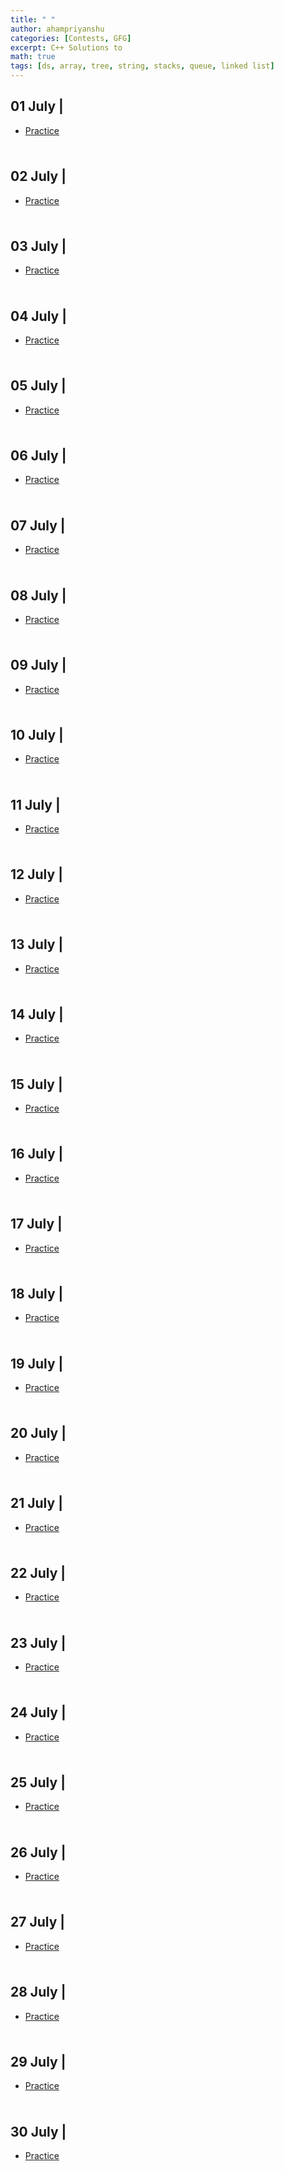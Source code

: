 ```yaml
---
title: " "
author: ahampriyanshu
categories: [Contests, GFG]
excerpt: C++ Solutions to
math: true
tags: [ds, array, tree, string, stacks, queue, linked list]
---
```


## 01 July |

- [Practice]()

###

```cpp

```

## 02 July |

- [Practice]()

###

```cpp

```

## 03 July |

- [Practice]()

###

```cpp

```

## 04 July |

- [Practice]()

###

```cpp

```

## 05 July |

- [Practice]()

###

```cpp

```

## 06 July |

- [Practice]()

###

```cpp

```

## 07 July |

- [Practice]()

###

```cpp

```

## 08 July |

- [Practice]()

###

```cpp

```

## 09 July |

- [Practice]()

###

```cpp

```

## 10 July |

- [Practice]()

###

```cpp

```

## 11 July |

- [Practice]()

###

```cpp

```

## 12 July |

- [Practice]()

###

```cpp

```

## 13 July |

- [Practice]()

###

```cpp

```

## 14 July |

- [Practice]()

###

```cpp

```

## 15 July |

- [Practice]()

###

```cpp

```

## 16 July |

- [Practice]()

###

```cpp

```

## 17 July |

- [Practice]()

###

```cpp

```

## 18 July |

- [Practice]()

###

```cpp

```

## 19 July |

- [Practice]()

###

```cpp

```

## 20 July |

- [Practice]()

###

```cpp

```

## 21 July |

- [Practice]()

###

```cpp

```

## 22 July |

- [Practice]()

###

```cpp

```

## 23 July |

- [Practice]()

###

```cpp

```

## 24 July |

- [Practice]()

###

```cpp

```

## 25 July |

- [Practice]()

###

```cpp

```

## 26 July |

- [Practice]()

###

```cpp

```

## 27 July |

- [Practice]()

###

```cpp

```

## 28 July |

- [Practice]()

###

```cpp

```

## 29 July |

- [Practice]()

###

```cpp

```

## 30 July |

- [Practice]()

###

```cpp

```
